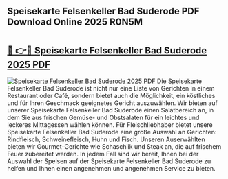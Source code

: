 ## Speisekarte Felsenkeller Bad Suderode PDF Download Online 2025 R0N5M

# <h2><a href="http://gc9n3sn.nevu.top/?p=Speisekarte+Felsenkeller+Bad+Suderode">🔗 👉🔴 Speisekarte Felsenkeller Bad Suderode 2025 PDF</a></h2>

[![Speisekarte Felsenkeller Bad Suderode 2025 PDF](https://i.imgur.com/dBaPXMq.png)](http://gc9n3sn.nevu.top/?p=Speisekarte+Felsenkeller+Bad+Suderode)
Die Speisekarte Felsenkeller Bad Suderode ist nicht nur eine Liste von Gerichten in einem Restaurant oder Café, sondern bietet auch die Möglichkeit, ein köstliches und für Ihren Geschmack geeignetes Gericht auszuwählen. Wir bieten auf unserer Speisekarte Felsenkeller Bad Suderode einen Salatbereich an, in dem Sie aus frischen Gemüse- und Obstsalaten für ein leichtes und leckeres Mittagessen wählen können. Für Fleischliebhaber bietet unsere Speisekarte Felsenkeller Bad Suderode eine große Auswahl an Gerichten: Rindfleisch, Schweinefleisch, Huhn und Fisch. Unseren Auserwählten bieten wir Gourmet-Gerichte wie Schaschlik und Steak an, die auf frischem Feuer zubereitet werden. In jedem Fall sind wir bereit, Ihnen bei der Auswahl der Speisen auf der Speisekarte Felsenkeller Bad Suderode zu helfen und Ihnen einen angenehmen und angenehmen Service zu bieten.
